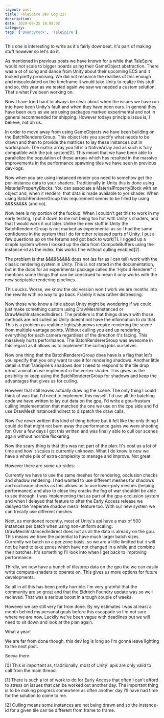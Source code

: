 ```yaml
---
layout: post
title: TaleSpire Dev Log 227
description:
date: 2020-09-25 16:05:02
category:
tags: ['Bouncyrock', 'TaleSpire']
---
```


This one is interesting to write as it's fairly downbeat. It's part of making stuff however so let's do it.

As mentioned in previous posts we have known for a while that TaleSpire would not scale to bigger boards using their GameObject abstraction. There was a ot of song and dance from Unity about their upcoming ECS and it looked pretty promising. We did not research the realities of this enough and miscalculated on the timeframe it would take Unity to realize this stuff and so, this year as we tested again we saw we needed a custom solution. That's what I've been working on.

Now I have tried hard to always be clear about when the issues we have run into have been Unity's fault and when they have been ours. In general they have been ours as we are using packages marked experimental and not in general recommended for shipping. However todays principle issue is, I believe, not on us.

In order to move away from using GameObjects we have been building on the BatchRendererGroup. This object lets you specify what needs to be drawn and then to provide the matrices to lay these instances out in worldspace. The matrix array you fill is a NativeArray and as such is fully compatible with the job system[0]. This meant that we have been able to parallelize the population of these arrays which has resulted in the massive improvements in the performance spawning tiles we have seen in previous dev-logs.

Now when you are using instanced render you need to somehow get the per-instance data to your shaders. Traditionally in Unity this is done using MaterialPropertyBlocks. You can associate a MaterialPropertyBlock with an object and, when it renders, that data is made available to yor shader. When using BatchRendererGroup this requirement seems to be filled by using &&&&&&&& (and co).

Now here is my portion of the fuckup. When I couldn't get this to work in my early testing, I put it down to me not being too hot with Unity's shaders, and that I would work it out later. Unlike the new stuff in Unity the BatchRendererGroup is not marked as experimental as so I had the same confidence in the system that I do for other released parts of Unity. I put a few questions up on the forums and got back to work[1]. I rigged up a simple system where I looked up the data from ComputeBuffers using the instance-id as the index, this works fine without culling enabled[2].

The problem is that &&&&&&&&& does not (as far as I can tell) work with the classic rendering system in Unity. This is not stated in the documentation, but in the docs for an experimental package called the 'Hybrid Renderer' it mentions some things that can be construed to mean it only works with the new scriptable rendering pipelines.

This sucks. Worse, we know the old version won't work we are months into the rewrite with no way to go back. Frankly it was rather distressing.

Now those who know a little about Unity might be wondering if we could just make something custom using DrawMeshInstanced or DrawMeshInstancedIndirect. The problem is that things drawn with those methods are not culled as Unity doesnt not have the information to do that. This is a problem as realtime lights/shadows require rendering the scene from multiple vantage points. Without culling you end up rendering everything for each camera regardless of the direction it's facing. This massively hurts performance. The BatchRendererGroup was awesome in this regard as it allows us to implement the culling jobs ourselves.

Now one thing that the BatchRendererGroup does have is a flag that let's you specify that you only want to use it for rendering shadows. Another little detail is that TaleSpire's shadows don't need to respond to the tile drop in/out animation we implement in the vertex shader. This gives us the posibility to keep using the BatchRendererGroup for shadows and keep the advantages that gives us for culling.

However that still leaves actually drawing the scene. The only thing I could think of was that I'd need to implement this myself. I'd use all the batching code we have written to lay out data on the gpu, I'd write a gpu-frustum culling implementation that matched the one we use on the cpu side and I'd use DrawMeshInstancedIndirect to dispatch the draw calls.

Now I've never written this kind of thing before but it felt like the only thing I could do that might not burn away the performance gains we were shooting for. Over a few days I got this written and was finally able to cull our scenes again without horrible flickering.

Now the scary thing is that this was not part of the plan. It's cost us a lot of time and how it scales is currently unknown. What I do know is now we have a whole pile of extra complexity to manage and improve. Not great.

However there are some up-sides:

Currently we have to use the same meshes for rendering, occlusion checks and shadow rendering. I had wanted to use different meshes for shadows and occlusion checks as this allows us to use lower-poly meshes (helping performance) and also to close tiny cracks the fog of war shouldnt be able to see through. I was implementing that as part of the gpu-occlusion system and when I delayed that feature to after the Early Access release we delayed the 'seperate shadow mesh' feature too. With our new system we can trivially use different meshes

Next, as mentioned recently, most of Unity's api have a max of 500 instances per batch when using non-uniform scaling. DrawMeshInstancedIndirect does not as all the data is already on the gpu. This means we have the potential to have much larger batch sizes. Currently we batch on a per zone basis, so we are a little limitted but it will not be hard to take zones which have not changed in a while and combine their batches. It's something I'll look into when I get back to improving performance.

Thirdly, we now have a bunch of tile/prop data on the gpu the we can easily write compute-shaders to operate on. This gives us more options for future developments.

So all in all this has been pretty horrible. I'm very grateful that the community are so great and that the Eldritch Foundry update was so well recieved. That was a serious boost in a tough couple of weeks.

However we are still very far from done. By my estimates I was at least a month behind my personal goals before this escapade so I'm not sure where we are now. Luckily we've been vague with deadlines but we will need to sit down and look at the plan again.

What a year!

We are far from done though, this dev log is long so I'm gonna leave lighting to the next post.

Seeya there

[0] This is important as, traditionally, most of Unity' apis are only valid to call from the main thread.

[1] There is such a lot of work to do for Early Access that often I can't afford to stress on issues that can be worked out another day. The important thing is to be making progress somewhere as often another day I'll have had time for the solution to come to me.

[2] Culling means some instances are not being drawn and so the instance-id for a given tile can be different from frame to frame.
